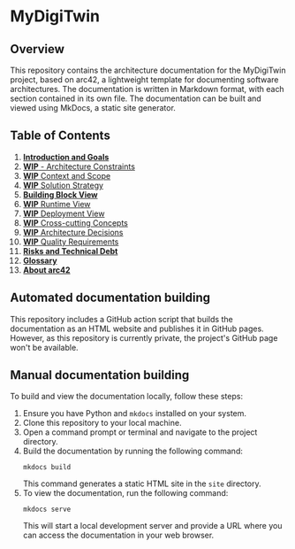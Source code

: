 # MyDigiTwin

## Overview

This repository contains the architecture documentation for the MyDigiTwin project, based on arc42, a lightweight template for documenting software architectures. The documentation is written in Markdown format, with each section contained in its own file. The documentation can be built and viewed using MkDocs, a static site generator.

## Table of Contents

1. [**Introduction and Goals**](docs/01.Introduction%20and%20Goals.md)
2. [**WIP** - Architecture Constraints](docs/02.Architecture%20Constraints.md)
3. [**WIP** Context and Scope](docs/03.Context%20and%20scope.md)
4. [**WIP** Solution Strategy](docs/04.Solution%20Strategy.md)
5. [**Building Block View**](docs/05.Building%20Block%20View.md)
6. [**WIP** Runtime View](docs/06.Runtime%20View.md)
7. [**WIP** Deployment View](docs/07.Deployment%20View.md)
8. [**WIP** Cross-cutting Concepts](docs/08.Crosscutting%20Concepts.md)
9. [**WIP** Architecture Decisions](docs/09.Architecture%20Decisions.md)
10. [**WIP** Quality Requirements](docs/10.Quality%20Requirements.md)
11. [**Risks and Technical Debt**](docs/11.Risks%20and%20Technical%20Debt.md)
12. [**Glossary**](docs/12.Glossary.md)
13. [**About arc42**](docs/Aboutarc42.md)



## Automated documentation building

This repository includes a GitHub action script that builds the documentation as an HTML website and publishes it in GitHub pages. However, as this repository is currently private, the project's GitHub page won't be available.

## Manual documentation building

To build and view the documentation locally, follow these steps:

1. Ensure you have Python and `mkdocs` installed on your system.
2. Clone this repository to your local machine.
3. Open a command prompt or terminal and navigate to the project directory.
4. Build the documentation by running the following command:
   ```
   mkdocs build
   ```
   This command generates a static HTML site in the `site` directory.
6. To view the documentation, run the following command:
   ```
   mkdocs serve
   ```
   This will start a local development server and provide a URL where you can access the documentation in your web browser.
